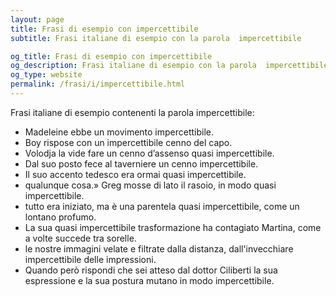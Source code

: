 ```yaml
---
layout: page
title: Frasi di esempio con impercettibile 
subtitle: Frasi italiane di esempio con la parola  impercettibile

og_title: Frasi di esempio con impercettibile 
og_description: Frasi italiane di esempio con la parola  impercettibile
og_type: website
permalink: /frasi/i/impercettibile.html
---
```


Frasi italiane di esempio contenenti la parola impercettibile:


- Madeleine ebbe un movimento impercettibile.
- Boy rispose con un impercettibile cenno del capo.
- Volodja la vide fare un cenno d’assenso quasi impercettibile.
- Dal suo posto fece al taverniere un cenno impercettibile.
- Il suo accento tedesco era ormai quasi impercettibile.
- qualunque cosa.» Greg mosse di lato il rasoio, in modo quasi impercettibile.
- tutto era iniziato, ma è una parentela quasi impercettibile, come un lontano profumo.
- La sua quasi impercettibile trasformazione ha contagiato Martina, come a volte succede tra sorelle.
- le nostre immagini velate e filtrate dalla distanza, dall'invecchiare impercettibile delle impressioni.
- Quando però rispondi che sei atteso dal dottor Ciliberti la sua espressione e la sua postura mutano in modo impercettibile.
